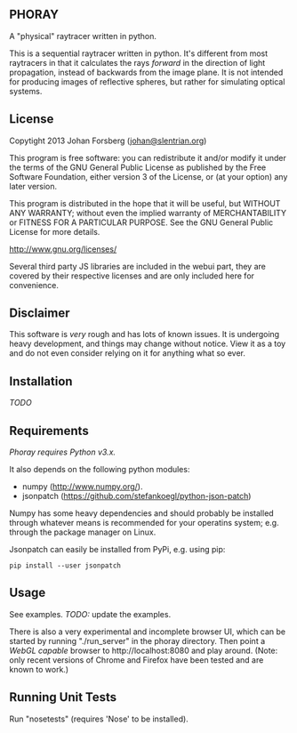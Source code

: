 ## PHORAY ##

A "physical" raytracer written in python.

This is a sequential raytracer written in python. It's different from
most raytracers in that it calculates the rays *forward* in the
direction of light propagation, instead of backwards from the image
plane. It is not intended for producing images of reflective spheres,
but rather for simulating optical systems.


## License ##

Copytight 2013 Johan Forsberg (johan@slentrian.org)

This program is free software: you can redistribute it and/or modify
it under the terms of the GNU General Public License as published by
the Free Software Foundation, either version 3 of the License, or (at
your option) any later version.

This program is distributed in the hope that it will be useful, but
WITHOUT ANY WARRANTY; without even the implied warranty of
MERCHANTABILITY or FITNESS FOR A PARTICULAR PURPOSE.  See the GNU
General Public License for more details.

<http://www.gnu.org/licenses/>

Several third party JS libraries are included in the webui part, they
are covered by their respective licenses and are only included here
for convenience.


## Disclaimer ##

This software is *very* rough and has lots of known issues. It is
undergoing heavy development, and things may change without
notice. View it as a toy and do not even consider relying on it for
anything what so ever.


## Installation ##

*TODO*


## Requirements ##

*Phoray requires Python v3.x.*

It also depends on the following python modules:

* numpy (http://www.numpy.org/).
* jsonpatch (https://github.com/stefankoegl/python-json-patch)

Numpy has some heavy dependencies and should probably be installed
through whatever means is recommended for your operatins system;
e.g. through the package manager on Linux.

Jsonpatch can easily be installed from PyPi, e.g. using pip:

    pip install --user jsonpatch


## Usage ##

See examples. *TODO:* update the examples.

There is also a very experimental and incomplete browser UI, which can
be started by running "./run_server" in the phoray directory. Then
point a *WebGL capable* browser to http://localhost:8080 and play
around. (Note: only recent versions of Chrome and Firefox have been
tested and are known to work.)


## Running Unit Tests ##

Run "nosetests" (requires 'Nose' to be installed).
